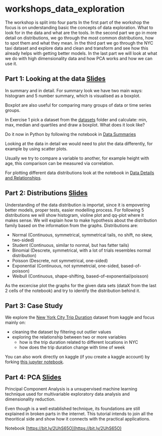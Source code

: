 # workshops_data_exploration
The workshop is split into four parts
In the first part of the workshop the focus is on understanding basic the concepts of data exploration. What to look for in the data and what are the tools.
In the second part we go in more detail on distributions, we go through the most common distributions, how to spot them and what they mean.
In the third part we go through the NYC taxi dataset and explore data and clean and transform and see how this already helps with getting better models.
In the last part we will look at what we do with high dimensionality data and how PCA works and how we can use it.

## Part 1: Looking at the data [Slides](part_1/slides_1.pdf)

In summary and in detail. For summary look we have two main ways: histogram and 5 number summary, which is visualised as a boxplot. 

Boxplot are also useful for comparing many groups of data or time series groups.

In Exercise 1 pick a dataset from the [datasets](part_1/datasets) folder and calculate: min, max, median and quartiles and draw a boxplot. What does it look like? 

Do it now in Python by following the notebook in [Data Summaries](notebooks/part_1/data_summaries.ipynb)

Looking at the data in detail we would need to plot the data differently, for example by using scatter plots.

Usually we try to compare a variable to another, for example height with age, this comparison can be measured via correlation.

For plotting different data distributions look at the notebook in [Data Details and Relationships](notebooks/part_1/visualise_relationships.ipynb).

## Part 2: Distributions [Slides](part_2/distribution_presentation.pdf)
Understanding of the data distribution is importat, since it is empovering better models, proper tests, easier modelling process. For following 5 distributions we will show histogram, violine plot and qq-plot where it makes sense. We will explain how to make hypothesis about the distribution family based on the information from the graphs.
Distributions are:
- Normal (Continuous, symmetrical, symmetrical tails, no shift, no skew, two-sided)
- Student (Continuous, similar to normal, but has fatter tails)
- Binomial (Descrete, symmetrical, with a lot of trials resembles normal distribution)
- Poisson (Descrete, not symmetrical, one-sided)
- Exponential (Continuous, not symmetrcial, one-sided, based-of-poisson)
- Weibull (Continuous, shape-shifting, based-of-exponential/poisson)

As the excercise plot the graphs for the given data sets (dataX from the last 2 cells of the notebook) and try to identify the distribution behind it.


## Part 3: Case Study
We explore the [New York City Trip Duration](https://www.kaggle.com/c/nyc-taxi-trip-duration) dataset from kaggle and focus mainly on: 
- cleaning the dataset by filtering out outlier values
- exploring the relationship between two or more variables
  - how is the trip duration related to different locations in NYC
  - how does the trip duration change with time of week

You can also work directly on kaggle (if you create a kaggle account) by forking [this jupyter notebook](https://www.kaggle.com/hobilek/nyc-trips-amld).



## Part 4: PCA [Slides](part_4/Exploratory%20Data%20Analysis%20Workshop.pdf)

Principal Component Analysis is a unsupervised machine learning technique used for multivariable exploratory data analysis and dimensionality reduction.

Even though is a well established technique, its foundations are still explained in broken parts in the internet. This tutorial intends to join all the theoritical side and show how it connects with the practical applications.

Notebook [https://bit.ly/2UhS65O](https://bit.ly/2UhS65O)
